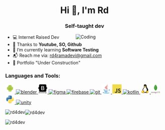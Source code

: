 <h1 align="center">Hi 👋, I'm Rd</h1>
<h3 align="center">Self-taught dev</h3>
<img align="right" alt="Coding" width="280" src="https://media1.giphy.com/media/v1.Y2lkPTc5MGI3NjExM2RmMjJkYzFjOGQzZTZkMGU5MWZjODVjZGFmNDg3ZjAyN2E1NmEzOCZjdD1n/cnuGvE0TF1vKFm4dV2/giphy.gif">

- 💻 Internet Raised Dev
- 🤝 Thanks to **Youtube, SO, Github**
- 🌱 I’m currently learning **Software Testing**
- 📬 Reach me via: rd4ramadevi@gmail.com
- 📂 Portfolio "Under Construction"

<h3 align="left">Languages and Tools:</h3>
<p align="left"> <a href="https://developer.android.com" target="_blank" rel="noreferrer"> <img src="https://raw.githubusercontent.com/devicons/devicon/master/icons/android/android-original-wordmark.svg" alt="android" width="30" height="30"/> </a> <a href="https://www.blender.org/" target="_blank" rel="noreferrer"> <img src="https://download.blender.org/branding/community/blender_community_badge_white.svg" alt="blender" width="30" height="30"/> </a> <a href="https://getbootstrap.com" target="_blank" rel="noreferrer"> <img src="https://raw.githubusercontent.com/devicons/devicon/master/icons/bootstrap/bootstrap-plain-wordmark.svg" alt="bootstrap" width="30" height="30"/> </a> <a href="https://www.figma.com/" target="_blank" rel="noreferrer"> <img src="https://www.vectorlogo.zone/logos/figma/figma-icon.svg" alt="figma" width="30" height="30"/> </a> <a href="https://firebase.google.com/" target="_blank" rel="noreferrer"> <img src="https://www.vectorlogo.zone/logos/firebase/firebase-icon.svg" alt="firebase" width="30" height="30"/> </a> <a href="https://git-scm.com/" target="_blank" rel="noreferrer"> <img src="https://www.vectorlogo.zone/logos/git-scm/git-scm-icon.svg" alt="git" width="30" height="30"/> </a> <a href="https://www.java.com" target="_blank" rel="noreferrer"> <img src="https://raw.githubusercontent.com/devicons/devicon/master/icons/java/java-original.svg" alt="java" width="30" height="30"/> </a> <a href="https://developer.mozilla.org/en-US/docs/Web/JavaScript" target="_blank" rel="noreferrer"> <img src="https://raw.githubusercontent.com/devicons/devicon/master/icons/javascript/javascript-original.svg" alt="javascript" width="30" height="30"/> </a> <a href="https://kotlinlang.org" target="_blank" rel="noreferrer"> <img src="https://www.vectorlogo.zone/logos/kotlinlang/kotlinlang-icon.svg" alt="kotlin" width="30" height="30"/> </a> <a href="https://www.linux.org/" target="_blank" rel="noreferrer"> <img src="https://raw.githubusercontent.com/devicons/devicon/master/icons/linux/linux-original.svg" alt="linux" width="30" height="30"/> </a> <a href="https://www.mongodb.com/" target="_blank" rel="noreferrer"> <img src="https://raw.githubusercontent.com/devicons/devicon/master/icons/mongodb/mongodb-original-wordmark.svg" alt="mongodb" width="30" height="30"/> </a> <a href="https://www.python.org" target="_blank" rel="noreferrer"> <img src="https://raw.githubusercontent.com/devicons/devicon/master/icons/python/python-original.svg" alt="python" width="30" height="30"/> </a> <a href="https://unity.com/" target="_blank" rel="noreferrer"> <img src="https://www.vectorlogo.zone/logos/unity3d/unity3d-icon.svg" alt="unity" width="30" height="30"/> </a> </p>

<p><img align="left" src="https://github-readme-stats.vercel.app/api/top-langs?username=rd4dev&show_icons=true&locale=en&layout=compact" alt="rd4dev" /></p>

<p><img width="340" align="center" src="https://github-readme-stats.vercel.app/api?username=rd4dev&show_icons=true&locale=en" alt="rd4dev" /></p>

<p><img width="380" src="https://github-readme-streak-stats.herokuapp.com/?user=rd4dev&theme=custom&ring=000000&fire=addb6b&currStreakLabel=addb6b" alt="rd4dev" /></p>

